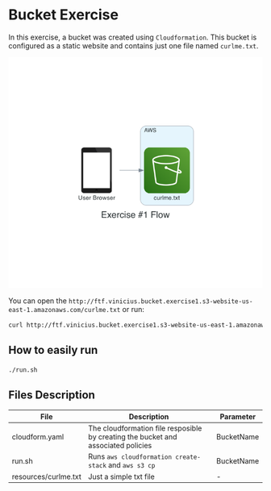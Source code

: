 # Bucket Exercise

In this exercise, a bucket was created using `Cloudformation`. This bucket is configured as a static website and contains just one file named `curlme.txt`.

![alt text](https://github.com/vinixnan/cloudtest/blob/main/diagram/ex1.png?raw=true)

You can open the `http://ftf.vinicius.bucket.exercise1.s3-website-us-east-1.amazonaws.com/curlme.txt` or run:

```sh
curl http://ftf.vinicius.bucket.exercise1.s3-website-us-east-1.amazonaws.com/curlme.txt
```

## How to easily run

```sh
./run.sh
```

## Files Description

| File  | Description  | Parameter |
|---|---|---|
| cloudform.yaml  | The cloudformation file resposible by creating the bucket and associated policies  | BucketName|
| run.sh  | Runs `aws cloudformation create-stack` and `aws s3 cp`  | BucketName|
| resources/curlme.txt | Just a simple txt file | - |
